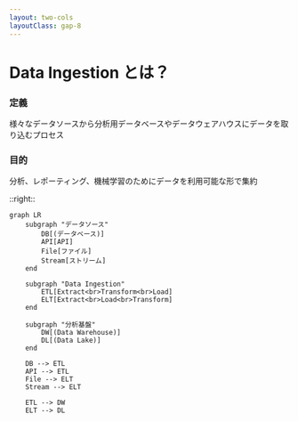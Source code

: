 ```yaml
---
layout: two-cols
layoutClass: gap-8
---
```


# Data Ingestion とは？

<div class="space-y-4">

<div v-click="1" class="p-4 bg-blue-50 rounded-lg border-l-4 border-blue-500">
<h3 class="font-semibold text-blue-800">定義</h3>
<p class="text-blue-700">様々なデータソースから分析用データベースやデータウェアハウスにデータを取り込むプロセス</p>
</div>

<div v-click="2" class="p-4 bg-green-50 rounded-lg border-l-4 border-green-500">
<h3 class="font-semibold text-green-800">目的</h3>
<p class="text-green-700">分析、レポーティング、機械学習のためにデータを利用可能な形で集約</p>
</div>

</div>

::right::

<div v-click="3" class="mt-8">

```mermaid {scale: 0.8}
graph LR
    subgraph "データソース"
        DB[(データベース)]
        API[API]
        File[ファイル]
        Stream[ストリーム]
    end

    subgraph "Data Ingestion"
        ETL[Extract<br>Transform<br>Load]
        ELT[Extract<br>Load<br>Transform]
    end

    subgraph "分析基盤"
        DW[(Data Warehouse)]
        DL[(Data Lake)]
    end

    DB --> ETL
    API --> ETL
    File --> ELT
    Stream --> ELT

    ETL --> DW
    ELT --> DL
```

</div>